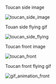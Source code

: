 Toucan side image

![toucan_side_image](https://user-images.githubusercontent.com/121849308/210714999-943c4e3f-1f49-4775-af51-bffb1c387596.png)

Touan side flying gif

![toucan_side_flying](https://user-images.githubusercontent.com/121849308/210715030-19794102-c618-4d61-8f6f-8eddb113a1c7.gif)

Toucan front image

![toucan_front](https://user-images.githubusercontent.com/121849308/210715093-d58f7d1c-b5c2-4be0-9005-04597ae1864e.png)

Toucan front flying gif

![gif_animation_front](https://user-images.githubusercontent.com/121849308/210715140-6506a779-3164-40e0-86a3-7d089b993432.gif)
